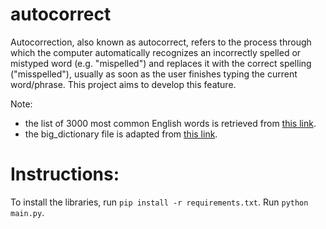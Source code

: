# autocorrect
Autocorrection, also known as autocorrect, refers to the process through which the computer automatically recognizes an incorrectly spelled or mistyped word (e.g. "mispelled") and replaces it with the correct spelling ("misspelled"), usually as soon as the user finishes typing the current word/phrase. This project aims to develop this feature.

Note:
* the list of 3000 most common English words is retrieved from [this link](https://www.ef.com/wwen/english-resources/english-vocabulary/top-3000-words/).
* the big_dictionary file is adapted from [this link](https://norvig.com/ngrams/).

# Instructions:
To install the libraries, run ``pip install -r requirements.txt``.
Run ``python main.py``.